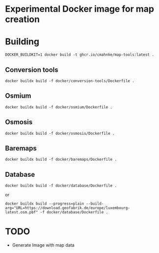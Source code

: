 Experimental Docker image for map creation
==========================================

# Building

```
DOCKER_BUILDKIT=1 docker build -t ghcr.io/cmahnke/map-tools:latest .
```

## Conversion tools

```
docker buildx build -f docker/conversion-tools/Dockerfile .
```

## Osmium

```
docker buildx build -f docker/osmium/Dockerfile .
```

## Osmosis

```
docker buildx build -f docker/osmosis/Dockerfile .
```

## Baremaps

```
docker buildx build -f docker/baremaps/Dockerfile .
```

## Database

```
docker buildx build -f docker/database/Dockerfile .
```

or

```
docker buildx build --progress=plain --build-arg="URL=https://download.geofabrik.de/europe/luxembourg-latest.osm.pbf" -f docker/database/Dockerfile .
```

# TODO
* Generate Image with map data
